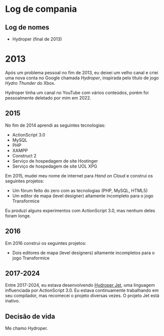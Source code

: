 # Log de compania

## Log de nomes

* Hydroper (final de 2013)

# 2013

Após um problema pessoal no fim de 2013, eu deixei um velho canal e criei uma nova conta no Google chamada *Hydroper*, inspirada
pelo título de jogo *Hydro Thunder* do Xbox.

Hydroper tinha um canal no YouTube com vários conteúdos, porém foi pessoalmente deletado por mim em 2022.

## 2015

No fim de 2014 aprendi as seguintes tecnologias:

* ActionScript 3.0
* MySQL
* PHP
* XAMPP
* Construct 2
* Serviço de hospedagem de site Hostinger
* Serviço de hospedagem de site UOL XPG

Em 2015, mudei meu nome de internet para *Hand on Cloud* e construi os seguintes projetos:

* Um fórum feito do zero com as tecnologias (PHP, MySQL, HTML5)
* Um editor de mapa (level designer) altamente incompleto para o jogo Transformice

Eu produzi alguns experimentos com ActionScript 3.0, mas nenhum deles foram longe.

## 2016

Em 2016 construi os seguintes projetos:

* Dois editores de mapa (level designers) altamente incompletos para o jogo Transformice

## 2017-2024

Entre 2017-2024, eu estava desenvolvendo [Hydroper Jet](https://github.com/hydroper-jet), uma linguagem influenciada por ActionScript 3.0.
Eu estava continuamente trabalhando em seu compilador, mas recomecei o projeto diversas vezes. O projeto Jet está inativo.

## Decisão de vida

Me chamo Hydroper.
